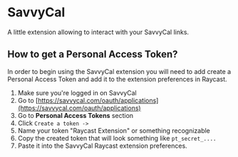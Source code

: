 # SavvyCal

A little extension allowing to interact with your SavvyCal links.

## How to get a Personal Access Token?

In order to begin using the SavvyCal extension you will need to add create a Personal Access Token and add it to the extension preferences in Raycast.

1. Make sure you're logged in on SavvyCal
2. Go to [https://savvycal.com/oauth/applications](https://savvycal.com/oauth/applications)
3. Go to **Personal Access Tokens** section
4. Click `Create a token ->`
5. Name your token "Raycast Extension" or something recognizable
6. Copy the created token that will look something like `pt_secret_....`
7. Paste it into the SavvyCal Raycast extension preferences.
